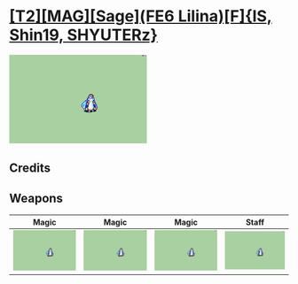 # [\[T2\]\[MAG\]\[Sage\]\(FE6 Lilina\)\[F\]{IS, Shin19, SHYUTERz}](./%5BT2%5D%5BMAG%5D%5BSage%5D(FE6%20Lilina)%5BF%5D%7BIS,%20Shin19,%20SHYUTERz%7D)

<img src="./6.%20Magic/Magic_000.png" alt="[T2][MAG][Sage](FE6 Lilina)[F]{IS, Shin19, SHYUTERz} standing" />

## Credits



## Weapons


|Magic |Magic |Magic |Staff |
|  :---: | :---: | :---: | :---: |
| <img alt="Magic animation" src="./6.%20Magic/Magic.gif" /> | <img alt="Magic animation" src="./6.%20Magic%20(FE8)%20%7BSHYUTERz%7D/Magic.gif" /> | <img alt="Magic animation" src="./6.%20Magic%20(Fixed)%20%7BShin19%7D/Magic.gif" /> | <img alt="Staff animation" src="./7.%20Staff/Staff.gif" /> |
